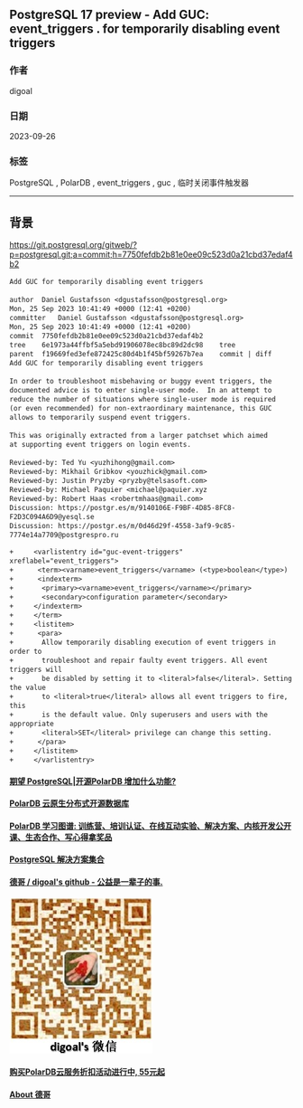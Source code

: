 ## PostgreSQL 17 preview - Add GUC: event_triggers . for temporarily disabling event triggers  
                
### 作者                
digoal                
                
### 日期                
2023-09-26               
                
### 标签                
PostgreSQL , PolarDB , event_triggers , guc , 临时关闭事件触发器          
                
----                
                
## 背景       
https://git.postgresql.org/gitweb/?p=postgresql.git;a=commit;h=7750fefdb2b81e0ee09c523d0a21cbd37edaf4b2  
  
```  
Add GUC for temporarily disabling event triggers  
  
author	Daniel Gustafsson <dgustafsson@postgresql.org>	  
Mon, 25 Sep 2023 10:41:49 +0000 (12:41 +0200)  
committer	Daniel Gustafsson <dgustafsson@postgresql.org>	  
Mon, 25 Sep 2023 10:41:49 +0000 (12:41 +0200)  
commit	7750fefdb2b81e0ee09c523d0a21cbd37edaf4b2  
tree	6e1973a44ffbf5a5ebd91906078ec8bc89d2dc98	tree  
parent	f19669fed3efe872425c80d4b1f45bf59267b7ea	commit | diff  
Add GUC for temporarily disabling event triggers  
  
In order to troubleshoot misbehaving or buggy event triggers, the  
documented advice is to enter single-user mode.  In an attempt to  
reduce the number of situations where single-user mode is required  
(or even recommended) for non-extraordinary maintenance, this GUC  
allows to temporarily suspend event triggers.  
  
This was originally extracted from a larger patchset which aimed  
at supporting event triggers on login events.  
  
Reviewed-by: Ted Yu <yuzhihong@gmail.com>  
Reviewed-by: Mikhail Gribkov <youzhick@gmail.com>  
Reviewed-by: Justin Pryzby <pryzby@telsasoft.com>  
Reviewed-by: Michael Paquier <michael@paquier.xyz  
Reviewed-by: Robert Haas <robertmhaas@gmail.com>  
Discussion: https://postgr.es/m/9140106E-F9BF-4D85-8FC8-F2D3C094A6D9@yesql.se  
Discussion: https://postgr.es/m/0d46d29f-4558-3af9-9c85-7774e14a7709@postgrespro.ru  
```  
  
```  
+     <varlistentry id="guc-event-triggers" xreflabel="event_triggers">  
+      <term><varname>event_triggers</varname> (<type>boolean</type>)  
+      <indexterm>  
+       <primary><varname>event_triggers</varname></primary>  
+       <secondary>configuration parameter</secondary>  
+     </indexterm>  
+     </term>  
+     <listitem>  
+      <para>  
+       Allow temporarily disabling execution of event triggers in order to  
+       troubleshoot and repair faulty event triggers. All event triggers will  
+       be disabled by setting it to <literal>false</literal>. Setting the value  
+       to <literal>true</literal> allows all event triggers to fire, this  
+       is the default value. Only superusers and users with the appropriate  
+       <literal>SET</literal> privilege can change this setting.  
+      </para>  
+     </listitem>  
+     </varlistentry>  
```  
  
  
#### [期望 PostgreSQL|开源PolarDB 增加什么功能?](https://github.com/digoal/blog/issues/76 "269ac3d1c492e938c0191101c7238216")
  
  
#### [PolarDB 云原生分布式开源数据库](https://github.com/ApsaraDB "57258f76c37864c6e6d23383d05714ea")
  
  
#### [PolarDB 学习图谱: 训练营、培训认证、在线互动实验、解决方案、内核开发公开课、生态合作、写心得拿奖品](https://www.aliyun.com/database/openpolardb/activity "8642f60e04ed0c814bf9cb9677976bd4")
  
  
#### [PostgreSQL 解决方案集合](../201706/20170601_02.md "40cff096e9ed7122c512b35d8561d9c8")
  
  
#### [德哥 / digoal's github - 公益是一辈子的事.](https://github.com/digoal/blog/blob/master/README.md "22709685feb7cab07d30f30387f0a9ae")
  
  
![digoal's wechat](../pic/digoal_weixin.jpg "f7ad92eeba24523fd47a6e1a0e691b59")
  
  
#### [购买PolarDB云服务折扣活动进行中, 55元起](https://www.aliyun.com/activity/new/polardb-yunparter?userCode=bsb3t4al "e0495c413bedacabb75ff1e880be465a")
  
  
#### [About 德哥](https://github.com/digoal/blog/blob/master/me/readme.md "a37735981e7704886ffd590565582dd0")
  
